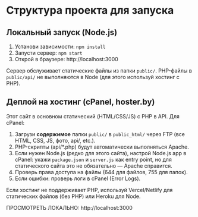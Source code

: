 # Структура проекта для запуска

## Локальный запуск (Node.js)
1. Установи зависимости: `npm install`
2. Запусти сервер: `npm start`
3. Открой в браузере: http://localhost:3000

Сервер обслуживает статические файлы из папки `public/`. PHP-файлы в `public/api/` не выполняются в Node (для этого используй хостинг с PHP).

## Деплой на хостинг (cPanel, hoster.by)
Этот сайт в основном статический (HTML/CSS/JS) с PHP в API. Для cPanel:
1. Загрузи **содержимое** папки `public/` в `public_html/` через FTP (все HTML, CSS, JS, фото, api/, etc.).
2. PHP-скрипты (api/*.php) будут автоматически выполняться Apache.
3. Если нужен Node.js (редко для этого сайта), настрой Node.js app в cPanel: укажи `package.json` и `server.js` как entry point, но для статического сайта это не обязательно — Apache справится.
4. Проверь права доступа на файлы (644 для файлов, 755 для папок).
5. Если ошибки: проверь логи в cPanel (Error Logs).

Если хостинг не поддерживает PHP, используй Vercel/Netlify для статических файлов (без PHP) или Heroku для Node.

ПРОСМОТРЕТЬ ЛОКАЛЬНО: http://localhost:3000

